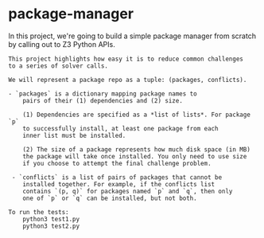 # package-manager
 In this project, we're going to build a simple package manager 
    from scratch by calling out to Z3 Python APIs.

    This project highlights how easy it is to reduce common challenges
    to a series of solver calls.

    We will represent a package repo as a tuple: (packages, conflicts).

    - `packages` is a dictionary mapping package names to
        pairs of their (1) dependencies and (2) size.

        (1) Dependencies are specified as a *list of lists*. For package `p`
        to successfully install, at least one package from each
        inner list must be installed.

        (2) The size of a package represents how much disk space (in MB)
        the package will take once installed. You only need to use size
        if you choose to attempt the final challenge problem.

     - `conflicts` is a list of pairs of packages that cannot be
        installed together. For example, if the conflicts list
        contains `(p, q)` for packages named `p` and `q`, then only
        one of `p` or `q` can be installed, but not both.
    
    To run the tests:
        python3 test1.py
        python3 test2.py
